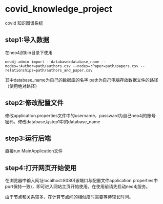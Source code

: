 # covid_knowledge_project

covid 知识图谱系统

## step1:导入数据

在neo4j的bin目录下使用

````
neo4j-admin import --database=database_name --nodes=:Author=path/authors.csv --nodes=:Paper=path/papers.csv --relationships=path/authors_and_paper.csv
````

其中database_name为自己的数据库的名字 path为自己电脑存放数据文件的路径（使用绝对路径）

## step2:修改配置文件

修改application.properties文件中的username，passward为自己neo4j的账号密码，修改database为step1中的database_name

## step3:运行后端

直接run MainApplication文件

## step4:打开网页开始使用

在浏览器中输入网址localhost:8080(该端口与配置文件application.properties中port保持一致)，即可进入网站主页开始使用。在使用前请先启动neo4j服务。

由于节点和关系较多，在计算节点间的相似度时需要等待较长时间。
